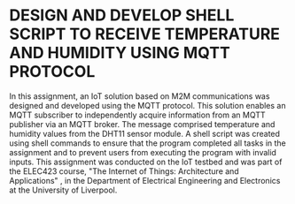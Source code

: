 # DESIGN AND DEVELOP SHELL SCRIPT TO RECEIVE TEMPERATURE AND HUMIDITY USING MQTT PROTOCOL

In this assignment, an IoT solution based on M2M communications was designed and developed using the MQTT protocol. This solution enables an MQTT subscriber to independently acquire information from an MQTT publisher via an MQTT broker. The message comprised temperature and humidity values from the DHT11 sensor module. A shell script was created using shell commands to ensure that the program completed all tasks in the assignment and to prevent users from executing the program with invalid inputs. This assignment was conducted on the IoT testbed and was part of the ELEC423 course, "The Internet of Things: Architecture and Applications" , in the Department of Electrical Engineering and Electronics at the University of Liverpool.

